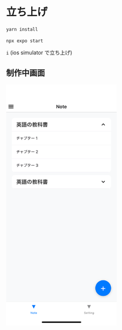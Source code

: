 # 立ち上げ

`yarn install`

`npx expo start`

`i` (ios simulator で立ち上げ)

## 制作中画面

<img src="assets/images/IMG_1726.PNG" width="300">
